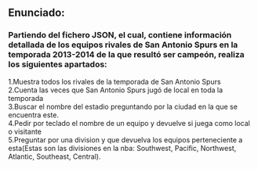 ## Enunciado:  
### Partiendo del fichero JSON, el cual, contiene información detallada de los equipos rivales de San Antonio Spurs en la temporada 2013-2014 de la que resultó ser campeón, realiza los siguientes apartados:  
1.Muestra todos los rivales de la temporada de San Antonio Spurs  
2.Cuenta las veces que San Antonio Spurs jugó de local en toda la temporada  
3.Buscar el nombre del estadio preguntando por la ciudad en la que se encuentra este.  
4.Pedir por teclado el nombre de un equipo y devuelve si juega como local o visitante  
5.Preguntar por una division y que devuelva los equipos perteneciente a esta(Estas son las divisiones en la nba: Southwest, Pacific, Northwest, Atlantic, Southeast, Central).
